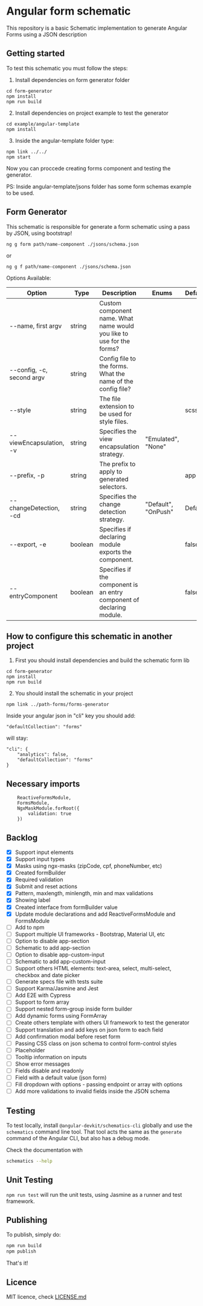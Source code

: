 # Angular form schematic

This repository is a basic Schematic implementation to generate Angular Forms using a JSON description

## Getting started

To test this schematic you must follow the steps:

1. Install dependencies on form generator folder

```
cd form-generator
npm install
npm run build
```

2. Install dependencies on project example to test the generator

```
cd example/angular-template
npm install
```

3. Inside the angular-template folder type:

```
npm link ../../
npm start
```

Now you can proccede creating forms component and testing the generator.

PS: Inside angular-template/jsons folder has some form schemas example to be used.

## Form Generator

This schematic is responsible for generate a form schematic using a pass by JSON, using bootstrap!

```
ng g form path/name-component ./jsons/schema.json
```

or

```
ng g f path/name-component ./jsons/schema.json
```

Options Available:

| Option                    | Type    | Description                                                           | Enums               | Default |
| ------------------------- | ------- | --------------------------------------------------------------------- | ------------------- | ------- |
| --name, first argv        | string  | Custom component name. What name would you like to use for the forms? |                     |         |
| --config, -c, second argv | string  | Config file to the forms. What the name of the config file?           |                     |         |
| --style                   | string  | The file extension to be used for style files.                        |                     | scss    |
| --viewEncapsulation, -v   | string  | Specifies the view encapsulation strategy.                            | "Emulated", "None"  |         |
| --prefix, -p              | string  | The prefix to apply to generated selectors.                           |                     | app     |
| --changeDetection, -cd    | string  | Specifies the change detection strategy.                              | "Default", "OnPush" | Default |
| --export, -e              | boolean | Specifies if declaring module exports the component.                  |                     | false   |
| --entryComponent          | boolean | Specifies if the component is an entry component of declaring module. |                     | false   |

## How to configure this schematic in another project

1. First you should install dependencies and build the schematic form lib

```
cd form-generator
npm install
npm run build
```

2. You should install the schematic in your project

```
npm link ../path-forms/forms-generator
```

Inside your angular json in "cli" key you should add:

```
"defaultCollection": "forms"
```

will stay:

```
"cli": {
    "analytics": false,
    "defaultCollection": "forms"
}
```

## Necessary imports

```
    ReactiveFormsModule,
    FormsModule,
    NgxMaskModule.forRoot({
        validation: true
    })
```

## Backlog

-   [x] Support input elements
-   [x] Support input types
-   [x] Masks using ngx-masks (zipCode, cpf, phoneNumber, etc)
-   [x] Created formBuilder
-   [x] Required validation
-   [x] Submit and reset actions
-   [x] Pattern, maxlength, minlength, min and max validations
-   [x] Showing label
-   [x] Created interface from formBuilder value
-   [x] Update module declarations and add ReactiveFormsModule and FormsModule
-   [ ] Add to npm
-   [ ] Support multiple UI frameworks - Bootstrap, Material UI, etc
-   [ ] Option to disable app-section
-   [ ] Schematic to add app-section
-   [ ] Option to disable app-custom-input
-   [ ] Schematic to add app-custom-input
-   [ ] Support others HTML elements: text-area, select, multi-select, checkbox and date picker
-   [ ] Generate specs file with tests suite
-   [ ] Support Karma/Jasmine and Jest
-   [ ] Add E2E with Cypress
-   [ ] Support to form array
-   [ ] Support nested form-group inside form builder
-   [ ] Add dynamic forms using FormArray
-   [ ] Create others template with others UI framework to test the generator
-   [ ] Support translation and add keys on json form to each field
-   [ ] Add confirmation modal before reset form
-   [ ] Passing CSS class on json schema to control form-control styles
-   [ ] Placeholder
-   [ ] Tooltip information on inputs
-   [ ] Show error messages
-   [ ] Fields disable and readonly
-   [ ] Field with a default value (json form)
-   [ ] Fill dropdown with options - passing endpoint or array with options
-   [ ] Add more validations to invalid fields inside the JSON schema

## Testing

To test locally, install `@angular-devkit/schematics-cli` globally and use the `schematics` command line tool. That tool acts the same as the `generate` command of the Angular CLI, but also has a debug mode.

Check the documentation with

```bash
schematics --help
```

## Unit Testing

`npm run test` will run the unit tests, using Jasmine as a runner and test framework.

## Publishing

To publish, simply do:

```bash
npm run build
npm publish
```

That's it!

## Licence

MIT licence, check [LICENSE.md](LICENSE.md)
